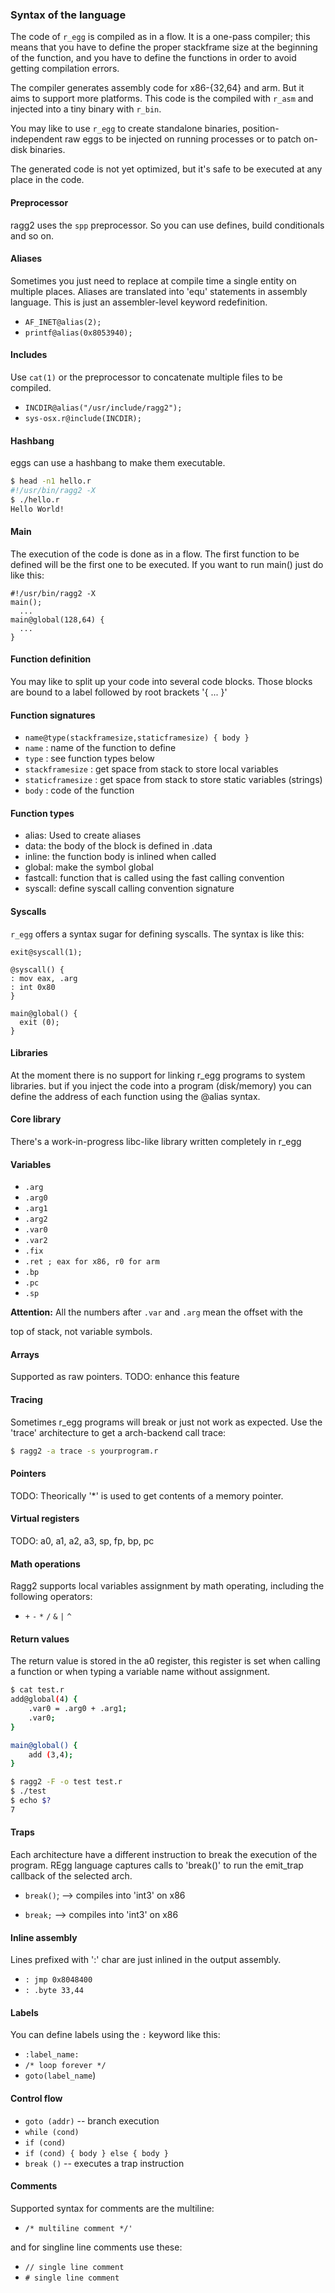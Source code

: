 ### Syntax of the language

The code of `r_egg` is compiled as in a flow. It is a one-pass compiler; this means that you have to define the proper stackframe size at the beginning of the function, and you have to define the functions in order to avoid getting compilation errors.

The compiler generates assembly code for x86-{32,64} and arm. But it aims to support more platforms. This code is the compiled with `r_asm` and injected into a tiny binary with `r_bin`.

You may like to use `r_egg` to create standalone binaries, position-independent raw eggs to be injected on running processes or to patch on-disk binaries.

The generated code is not yet optimized, but it's safe to be executed at any place in the code.

#### Preprocessor

ragg2 uses the `spp` preprocessor. So you can use defines, build conditionals and so on.

#### Aliases

Sometimes you just need to replace at compile time a single entity on multiple places. Aliases are translated into 'equ' statements in assembly language. This is just an assembler-level keyword redefinition.

* `AF_INET@alias(2);`
* `printf@alias(0x8053940);`

#### Includes

Use `cat(1)` or the preprocessor to concatenate multiple files to be compiled.

* `INCDIR@alias("/usr/include/ragg2");`
* `sys-osx.r@include(INCDIR);`

#### Hashbang

eggs can use a hashbang to make them executable.

```sh
$ head -n1 hello.r
#!/usr/bin/ragg2 -X
$ ./hello.r
Hello World!
```

#### Main

The execution of the code is done as in a flow. The first function to be defined will be the first one to be executed. If you want to run main\(\) just do like this:

```
#!/usr/bin/ragg2 -X
main();
  ...
main@global(128,64) {
  ...
}
```

#### Function definition

You may like to split up your code into several code blocks. Those blocks are bound to a label followed by root brackets '{ ... }'

#### Function signatures

* `name@type(stackframesize,staticframesize) { body }`
* `name` : name of the function to define
* `type` : see function types below
* `stackframesize` : get space from stack to store local variables
* `staticframesize` : get space from stack to store static variables \(strings\)
* `body` : code of the function

#### Function types

* alias: Used to create aliases
* data: the body of the block is defined in .data
* inline: the function body is inlined when called
* global: make the symbol global
* fastcall: function that is called using the fast calling convention
* syscall:  define syscall calling convention signature

#### Syscalls

`r_egg` offers a syntax sugar for defining syscalls. The syntax is like this:

```
exit@syscall(1);

@syscall() {
: mov eax, .arg
: int 0x80
}

main@global() {
  exit (0);
}
```

#### Libraries

At the moment there is no support for linking r\_egg programs to system libraries. but if you inject the code into a program \(disk/memory\) you can define the address of each function using the @alias syntax.

#### Core library

There's a work-in-progress libc-like library written completely in r\_egg

#### Variables

* `.arg`
* `.arg0`
* `.arg1`
* `.arg2`
* `.var0`
* `.var2`
* `.fix`
* `.ret ; eax for x86, r0 for arm`
* `.bp`
* `.pc`
* `.sp`

**Attention:** All the numbers after `.var` and `.arg` mean the offset with the

top of stack, not variable symbols.

#### Arrays

Supported as raw pointers. TODO: enhance this feature

#### Tracing

Sometimes r\_egg programs will break or just not work as expected. Use the 'trace' architecture to get a arch-backend call trace:

```sh
$ ragg2 -a trace -s yourprogram.r
```

#### Pointers

TODO: Theorically '\*' is used to get contents of a memory pointer.

#### Virtual registers

TODO: a0, a1, a2, a3, sp, fp, bp, pc

#### Math operations

Ragg2 supports local variables assignment by math operating, including the following operators:

* `+` `-` `*` `/` `&` `|` `^`

#### Return values

The return value is stored in the a0 register, this register is set when calling a function or when typing a variable name without assignment.

```sh
$ cat test.r
add@global(4) {
	.var0 = .arg0 + .arg1;
	.var0;
}

main@global() {
	add (3,4);
}

$ ragg2 -F -o test test.r
$ ./test
$ echo $?
7
```

#### Traps

Each architecture have a different instruction to break the execution of the program. REgg language captures calls to 'break\(\)' to run the emit\_trap callback of the selected arch.

* `break()`; --&gt; compiles into 'int3' on x86

* `break;` --&gt; compiles into 'int3' on x86

#### Inline assembly

Lines prefixed with ':' char are just inlined in the output assembly.

* `: jmp 0x8048400`
* `: .byte 33,44`

#### Labels

You can define labels using the `:` keyword like this:

* `:label_name:`
* `/* loop forever */`
* `goto(label_name`\)

#### Control flow

* `goto (addr)` -- branch execution
* `while (cond)`
* `if (cond)`
* `if (cond) { body } else { body }`
* `break ()` -- executes a trap instruction

#### Comments

Supported syntax for comments are the multiline:

* `/* multiline comment */'`

and for singline line comments use these:

* `// single line comment`
* `# single line comment`
